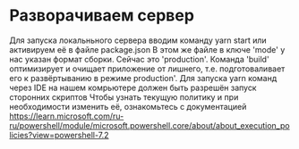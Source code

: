 # Разворачиваем сервер

Для запуска локальньного сервера вводим команду yarn start или активируем её в файле package.json
В этом же файле в ключе 'mode' у нас указан формат сборки. Сейчас это 'production'. 
Команда 'build' оптимизирует и очищает приложение от лишнего, т.е. подготоваливает его к развёртыванию в режиме production'.
Для запуска yarn команд через IDE на нашем комрьютере должен быть разрешён запуск сторонних скриптов
Чтобы узнать текущую политику и при необходимости изменить её, ознакомьтесь с документацией https://learn.microsoft.com/ru-ru/powershell/module/microsoft.powershell.core/about/about_execution_policies?view=powershell-7.2

